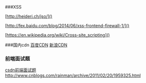 ###XSS

[http://heideri.ch/jso/]()

[http://fex.baidu.com/blog/2014/06/xss-frontend-firewall-1/]()

[https://en.wikipedia.org/wiki/Cross-site_scripting]()


###国内cdn
[百度CDN](http://openapi.baidu.com/wiki/index.php?title=docs/cplat/libs#jQuery)
[新浪CDN](http://lib.sinaapp.com/?path=angular.js)

### 前端面试题
[csdn前端面试题]()
http://www.cnblogs.com/rainman/archive/2011/02/20/1959325.html